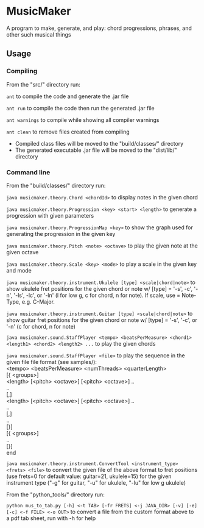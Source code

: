 # MusicMaker

A program to make, generate, and play: chord progressions, phrases, and other such musical things


## Usage

### Compiling
From the "src/" directory run:

`ant` to compile the code and generate the .jar file

`ant run` to compile the code then run the generated .jar file

`ant warnings` to compile while showing all compiler warnings

`ant clean` to remove files created from compiling

- Compiled class files will be moved to the "build/classes/" directory
- The generated executable .jar file will be moved to the "dist/lib/" directory

### Command line
From the "build/classes/" directory run:

`java musicmaker.theory.Chord <chordId>` to display notes in the given chord

`java musicmaker.theory.Progression <key> <start> <length>` to generate a progression with given parameters

`java musicmaker.theory.ProgressionMap <key>` to show the graph used for generating the progression in the given key

`java musicmaker.theory.Pitch <note> <octave>` to play the given note at the given octave

`java musicmaker.theory.Scale <key> <mode>` to play a scale in the given key and mode

`java musicmaker.theory.instrument.Ukulele [type] <scale|chord|note>` to show ukulele fret positions for the given chord or note w/ [type] = '-s', -c', '-n', '-ls', -lc', or '-ln' (l for low g, c for chord, n for note). If scale, use <scale> = Note-Type, e.g. C-Major.

`java musicmaker.theory.instrument.Guitar [type] <scale|chord|note>` to show guitar fret positions for the given chord or note w/ [type] = '-s', '-c', or '-n' (c for chord, n for note)

`java musicmaker.sound.StaffPlayer <tempo> <beatsPerMeasure> <chord1> <length1> <chord2> <length2> ...` to play the given chords

`java musicmaker.sound.StaffPlayer <file>` to play the sequence in the given file
	file format (see samples/):<br>
		\<tempo> \<beatsPerMeasure> \<numThreads> \<quarterLength><br>
		[{ \<groups>]<br>
		\<length> [\<pitch> \<octave>] [\<pitch> \<octave>] ..<br>
		..<br>
		[,]<br>
		\<length> [\<pitch> \<octave>] [\<pitch> \<octave>] ..<br>
		..<br>
		[,]<br>
		..<br>
		[}]<br>
		[{ \<groups>]<br>
		..<br>
		[}]<br>
		end

`java musicmaker.theory.instrument.ConvertTool <instrument_type> <frets> <file>` to convert the given file of the above format to fret positions (use frets=0 for default value: guitar=21, ukulele=15) for the given instrument type ("-g" for guitar, "-u" for ukulele, "-lu" for low g ukulele)

From the "python_tools/" directory run:

`python mus_to_tab.py [-h] <-t TAB> [-fr FRETS] <-j JAVA_DIR> [-v] [-e] [-c] <-f FILE> <-o OUT>` to convert a file from the custom format above to a pdf tab sheet, run with -h for help
